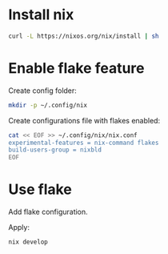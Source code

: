 # Install nix

```sh
curl -L https://nixos.org/nix/install | sh
```

# Enable flake feature

Create config folder:

```sh
mkdir -p ~/.config/nix
```

Create configurations file with flakes enabled:

```sh
cat << EOF >> ~/.config/nix/nix.conf
experimental-features = nix-command flakes
build-users-group = nixbld
EOF
```

# Use flake

Add flake configuration.

Apply:

```sh
nix develop
```

